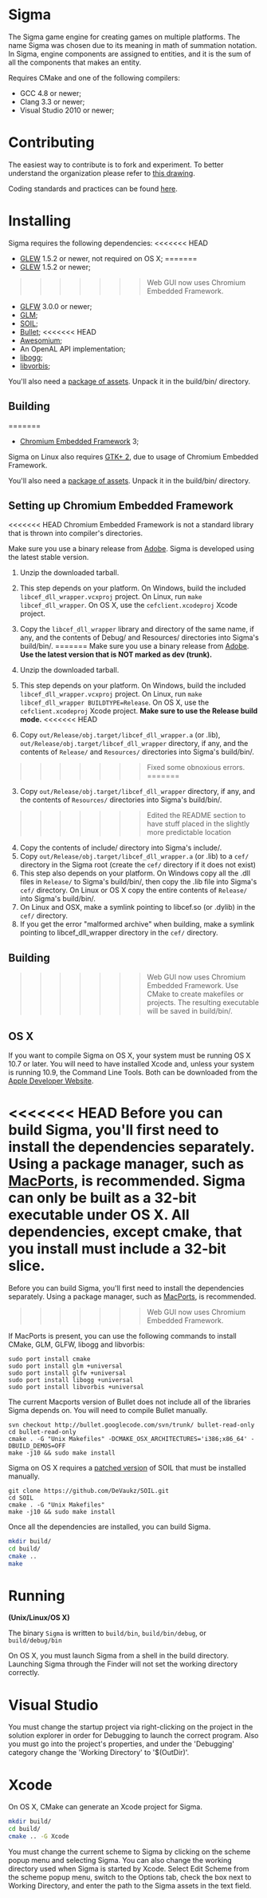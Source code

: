 Sigma
===

The Sigma game engine for creating games on multiple platforms. The name Sigma was chosen due to its meaning in math of summation notation. In Sigma, engine components are assigned to entities, and it is the sum of all the components that makes an entity.

Requires CMake and one of the following compilers:

* GCC 4.8 or newer;
* Clang 3.3 or newer;
* Visual Studio 2010 or newer;

Contributing
===
The easiest way to contribute is to fork and experiment. To better understand the organization please refer to [this drawing](https://docs.google.com/drawings/d/1HFFiz1oJc3A8gyO-fMADAfW8PTWjCqhe5silYDXM1lo/edit).

Coding standards and practices can be found [here](https://github.com/adam4813/Sigma/wiki/Coding-Standards).

Installing
===
Sigma requires the following dependencies:
<<<<<<< HEAD
* [GLEW](http://glew.sourceforge.net) 1.5.2 or newer, not required on OS X;
=======
* [GLEW](http://glew.sourceforge.net) 1.5.2 or newer;
>>>>>>> Web GUI now uses Chromium Embedded Framework.
* [GLFW](http://www.glfw.org) 3.0.0 or newer;
* [GLM](http://glm.g-truc.net);
* [SOIL](http://www.lonesock.net/soil.html);
* [Bullet](http://www.bulletphysics.org);
<<<<<<< HEAD
* [Awesomium](http://www.awesomium.com);
* An OpenAL API implementation;
* [libogg](https://www.xiph.org/ogg/);
* [libvorbis](https://www.xiph.org/ogg/);

You'll also need a [package of assets](http://wiki.trillek.org/wiki/Assets).  Unpack it in the build/bin/ directory.

## Building ##

=======
* [Chromium Embedded Framework](http://code.google.com/p/chromiumembedded) 3;

Sigma on Linux also requires [GTK+ 2](http://www.gtk.org), due to usage of Chromium Embedded Framework.

You'll also need a [package of assets](https://www.dropbox.com/s/8gtm4bj0g9yjo54/assets12-27.zip). Unpack it in the build/bin/ directory.

## Setting up Chromium Embedded Framework ###
<<<<<<< HEAD
Chromium Embedded Framework is not a standard library that is thrown into compiler's directories.

Make sure you use a binary release from [Adobe](http://www.cefbuilds.com). Sigma is developed using the latest stable version.

1. Unzip the downloaded tarball.
2. This step depends on your platform. On Windows, build the included `libcef_dll_wrapper.vcxproj` project. On Linux, run `make libcef_dll_wrapper`. On OS X, use the `cefclient.xcodeproj` Xcode project.
3. Copy the `libcef_dll_wrapper` library and directory of the same name, if any, and the contents of Debug/ and Resources/ directories into Sigma's build/bin/.
=======
Make sure you use a binary release from [Adobe](http://www.cefbuilds.com). **Use the latest version that is NOT marked as dev (trunk).**

1. Unzip the downloaded tarball.
2. This step depends on your platform. On Windows, build the included `libcef_dll_wrapper.vcxproj` project. On Linux, run `make libcef_dll_wrapper BUILDTYPE=Release`. On OS X, use the `cefclient.xcodeproj` Xcode project. **Make sure to use the Release build mode.**
<<<<<<< HEAD
3. Copy `out/Release/obj.target/libcef_dll_wrapper.a` (or .lib), `out/Release/obj.target/libcef_dll_wrapper` directory, if any, and the contents of `Release/` and `Resources/` directories into Sigma's build/bin/.
>>>>>>> Fixed some obnoxious errors.
=======
3. Copy `out/Release/obj.target/libcef_dll_wrapper` directory, if any, and the contents of `Resources/` directories into Sigma's build/bin/.
>>>>>>> Edited the README section to have stuff placed in the slightly more predictable location
4. Copy the contents of include/ directory into Sigma's include/.
5. Copy `out/Release/obj.target/libcef_dll_wrapper.a` (or .lib) to a `cef/` directory in the Sigma root (create the `cef/` directory if it does not exist)
6. This step also depends on your platform. On Windows copy all the .dll files in `Release/` to Sigma's build/bin/, then copy the .lib file into Sigma's `cef/` directory. On Linux or OS X copy the entire contents of `Release/` into Sigma's build/bin/.
7. On Linux and OSX, make a symlink pointing to libcef.so (or .dylib) in the `cef/` directory.
8. If you get the error "malformed archive" when building, make a symlink pointing to libcef_dll_wrapper directory in the `cef/` directory.

## Building ##

>>>>>>> Web GUI now uses Chromium Embedded Framework.
Use CMake to create makefiles or projects. The resulting executable will be saved in build/bin/.

## OS X ##

If you want to compile Sigma on OS X, your system must be running OS X 10.7 or later.  You will need to have installed Xcode and, unless your system is running 10.9, the Command Line Tools.  Both can be downloaded from the [Apple Developer Website](https://developer.apple.com/downloads).  

<<<<<<< HEAD
Before you can build Sigma, you'll first need to install the dependencies separately.  Using a package manager, such as [MacPorts](http://macports.org), is recommended.  Sigma can only be built as a 32-bit executable under OS X.  All dependencies, except cmake, that you install must include a 32-bit slice.
=======
Before you can build Sigma, you'll first need to install the dependencies separately.  Using a package manager, such as [MacPorts](http://macports.org), is recommended.
>>>>>>> Web GUI now uses Chromium Embedded Framework.

If MacPorts is present, you can use the following commands to install CMake, GLM, GLFW, libogg and libvorbis:

	sudo port install cmake
	sudo port install glm +universal
	sudo port install glfw +universal
	sudo port install libogg +universal
	sudo port install libvorbis +universal

The current Macports version of Bullet does not include all of the libraries Sigma depends on.  You will need to compile Bullet manually.

	svn checkout http://bullet.googlecode.com/svn/trunk/ bullet-read-only
	cd bullet-read-only
	cmake . -G "Unix Makefiles" -DCMAKE_OSX_ARCHITECTURES='i386;x86_64' -DBUILD_DEMOS=OFF
	make -j10 && sudo make install 

Sigma on OS X requires a [patched version](https://github.com/DeVaukz/SOIL) of SOIL that must be installed manually.  

	git clone https://github.com/DeVaukz/SOIL.git
	cd SOIL
	cmake . -G "Unix Makefiles"
	make -j10 && sudo make install 

Once all the dependencies are installed, you can build Sigma.

```sh
mkdir build/
cd build/
cmake ..
make
```

Running
===

__(Unix/Linux/OS X)__

The binary `Sigma` is written to `build/bin`, `build/bin/debug`, or `build/debug/bin`

On OS X, you must launch Sigma from a shell in the build directory.  Launching Sigma through the Finder will not set the working directory correctly.

Visual Studio
===
You must change the startup project via right-clicking on the project in the solution explorer in order for Debugging to launch the correct program.
Also you must go into the project's properties, and under the 'Debugging' category change the 'Working Directory' to '$(OutDir)'.

Xcode
===
On OS X, CMake can generate an Xcode project for Sigma.

```sh
mkdir build/
cd build/
cmake .. -G Xcode
```

You must change the current scheme to Sigma by clicking on the scheme popup menu and selecting Sigma.  You can also change the working directory used when Sigma is started by Xcode.  Select Edit Scheme from the scheme popup menu, switch to the Options tab, check the box next to Working Directory, and enter the path to the Sigma assets in the text field.
